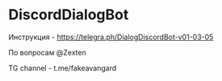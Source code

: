 # DiscordDialogBot

Инструкция - https://telegra.ph/DialogDiscordBot-v01-03-05

По вопросам @Zexten

TG channel - t.me/fakeavangard
